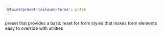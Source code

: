 ```yaml
---
'@twind/preset-tailwind-forms': patch
---
```


preset that provides a basic reset for form styles that makes form elements easy to override with utilities
